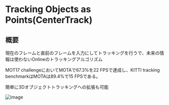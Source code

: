 # Tracking Objects as Points(CenterTrack)

## 概要

現在のフレームと直前のフレームを入力にしてトラッキングを行うで、未来の情報は使わないOnlineのトラッキングアルゴリズム

MOT17 challengeにおいてMOTAで67.3%を22 FPSで達成し、KITTI tracking benchmarkはMOTAは89.4%で15 FPSである。

簡単に3Dオブジェクトトラッキングへの拡張も可能



![image](https://user-images.githubusercontent.com/34574033/79063857-627afd00-7cdf-11ea-8184-b4857b49e10d.png)

